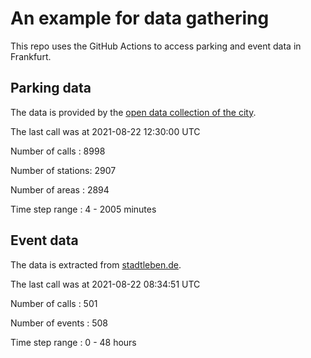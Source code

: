 # An example for data gathering

This repo uses the GitHub Actions to access parking and event data in Frankfurt.

## Parking data
The data is provided by the [open data collection of the city](https://www.offenedaten.frankfurt.de/).

The last call was at 2021-08-22 12:30:00 UTC

Number of calls   : 8998

Number of stations: 2907

Number of areas   : 2894

Time step range   :    4 - 2005 minutes


## Event data
The data is extracted from [stadtleben.de](https://stadtleben.de/frankfurt/).

The last call was at 2021-08-22 08:34:51 UTC

Number of calls   : 501

Number of events  : 508

Time step range   :   0 -  48 hours

